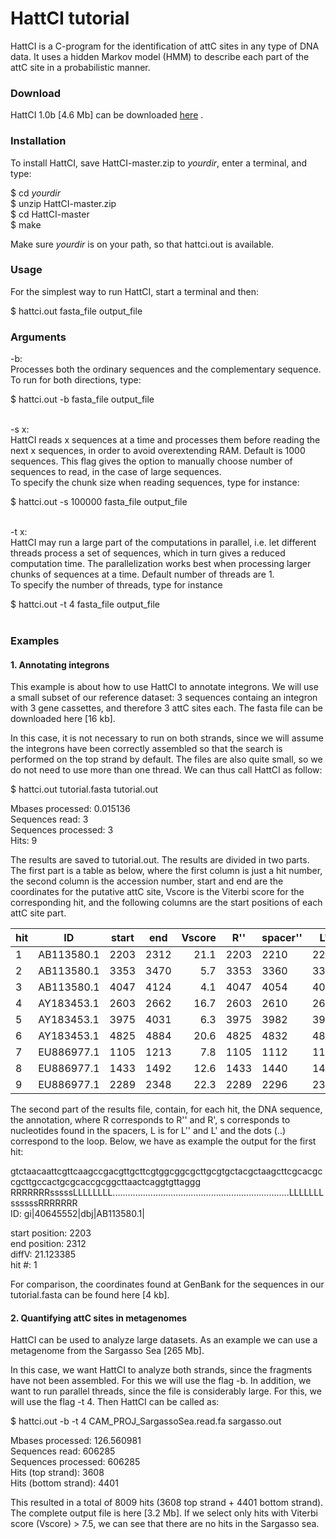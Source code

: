 HattCI tutorial
====

HattCI is a C-program for the identification of attC sites in any type of DNA data. It uses a hidden Markov model (HMM) to describe each part of the attC site in a probabilistic manner.

### Download

HattCI 1.0b [4.6 Mb] can be downloaded [here](https://github.com/maribuon/HattCI/archive/master.zip "Download HattCI 1.0b") .

### Installation

To install HattCI, save HattCI-master.zip to *yourdir*, enter a terminal, and type:

 $ cd *yourdir* <br>
 $ unzip HattCI-master.zip <br>
 $ cd HattCI-master<br>
 $ make<br>

Make sure *yourdir* is on your path, so that hattci.out is available.

### Usage

For the simplest way to run HattCI, start a terminal and then: <br>

$ hattci.out fasta_file output_file

### Arguments

-b: <br>
Processes both the ordinary sequences and the complementary sequence. <br>
To run for both directions, type:

$ hattci.out -b fasta_file  output_file<br><br>

-s x: <br>
HattCI reads x sequences at a time and processes them before reading the next x sequences, in order to avoid overextending RAM. Default is 1000 sequences. This flag gives the option to manually choose number of sequences to read, in the case of large sequences. <br>
To specify the chunk size when reading sequences, type for instance: 

 $ hattci.out -s 100000  fasta_file  output_file <br><br>

-t x:<br>
HattCI may run a large part of the computations in parallel, i.e. let different threads process a set of sequences, which in turn gives a reduced computation time. The parallelization works best when processing larger chunks of sequences at a time. Default number of threads are 1.<br>
To specify the number of threads, type for instance

$ hattci.out -t 4  fasta_file  output_file<br><br>

### Examples

#### 1. Annotating integrons

This example is about how to use HattCI to annotate integrons. We will use a small subset of our reference dataset: 3 sequences containg an integron with 3 gene cassettes, and therefore 3 attC sites each. The fasta file can be downloaded here [16 kb].

In this case, it is not necessary to run on both strands, since we will assume the integrons have been correctly assembled so that the search is performed on the top strand by default. The files are also quite small, so we do not need to use more than one thread. We can thus call HattCI as follow:

$ hattci.out  tutorial.fasta   tutorial.out

Mbases processed: 0.015136<br>
Sequences read: 3 <br>
Sequences processed: 3 <br>
Hits: 9 <br>

The results are saved to tutorial.out. The results are divided in two parts. The first part is a table as below, where the first column is just a hit number, the second column is the accession number, start and end are the coordinates for the putative attC site, Vscore is the Viterbi score for the corresponding hit, and the following columns are the start positions of each attC site part. <br>

| hit|ID|start|end|Vscore|	R'' |	spacer''|L''	 |loop | L'  |spacer'| R'  |     |
| ---|---       |--- |--- |---:| ---| ---| ---|--- | ---| ---| ---| --- |
| 1  |AB113580.1|2203|2312|21.1|2203|2210|2215|2223|2293|2300|2306|0|
| 2|AB113580.1|3353|3470|5.7|3353|3360|3365|3373|3452|3459|3464|0|
| 3|AB113580.1|4047|4124|4.1|4047|4054|4059|4067|4105|4112|4118|0|
| 4|AY183453.1|2603|2662|16.7|2603|2610|2615|2623|2643|2650|2656|0|
| 5|AY183453.1|3975|4031|6.3|3975|3982|3987|3995|4013|4020|4025|0|
| 6|AY183453.1|4825|4884|20.6|4825|4832|4837|4845|4865|4872|4878|0|
| 7|EU886977.1|1105|1213|7.8|1105|1112|1117|1125|1195|1202|1207|0|
| 8|EU886977.1|1433|1492|12.6|1433|1440|1445|1453|1473|1480|1486|0|
| 9|EU886977.1|2289|2348|22.3|2289|2296|2301|2309|2329|2336|2342|0|

The second part of the results file, contain, for each hit, the DNA sequence, the annotation, where R corresponds to R'' and R', s corresponds to nucleotides found in the spacers, L is for L'' and L' and the dots (..) correspond to the loop. Below, we have as example the output for the first hit:

gtctaacaattcgttcaagccgacgttgcttcgtggcggcgcttgcgtgctacgctaagcttcgcacgccgcttgccactgcgcaccgcggcttaactcaggtgttaggg<br>
RRRRRRRsssssLLLLLLLL......................................................................LLLLLLLssssssRRRRRRR<br>
ID: gi|40645552|dbj|AB113580.1|

start position: 2203<br>
end position: 2312<br>
diffV: 21.123385<br>
hit #: 1<br>

For comparison, the coordinates found at GenBank for the sequences in our tutorial.fasta can be found here [4 kb].

#### 2. Quantifying attC sites in metagenomes

HattCI can be used to analyze large datasets. As an example we can use a metagenome from the Sargasso Sea [265 Mb].<br>

In this case, we want HattCI to analyze both strands, since the fragments have not been assembled. For this we will use the flag -b. In addition, we want to run parallel threads, since the file is considerably large. For this, we will use the flag -t 4. Then HattCI can be called as:

$ hattci.out  -b  -t 4  CAM_PROJ_SargassoSea.read.fa  sargasso.out

Mbases processed: 126.560981<br>
Sequences read: 606285<br>
Sequences processed: 606285<br>
Hits (top strand): 3608<br>
Hits (bottom strand): 4401<br>

This resulted in a total of 8009 hits (3608 top strand + 4401 bottom strand). The complete output file is here [3.2 Mb]. If we select only hits with Viterbi score (Vscore) > 7.5, we can see that there are no hits in the Sargasso sea.
